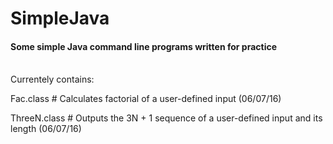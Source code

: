 # SimpleJava
<h4>Some simple Java command line programs written for practice </h4>
<br>
Currentely contains:

Fac.class # Calculates factorial of a user-defined input (06/07/16)

ThreeN.class # Outputs the 3N + 1 sequence of a user-defined input and its length (06/07/16)


